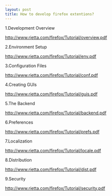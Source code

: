 ```yaml
---
layout: post
title: How to develop firefox extentions?
---
```

1.Development Overview

http://www.rietta.com/firefox/Tutorial/overview.pdf

2.Environment Setup

http://www.rietta.com/firefox/Tutorial/env.pdf

3.Configuration Files

http://www.rietta.com/firefox/Tutorial/conf.pdf

4.Creating GUIs

http://www.rietta.com/firefox/Tutorial/guis.pdf

5.The Backend

http://www.rietta.com/firefox/Tutorial/backend.pdf

6.Preferences

http://www.rietta.com/firefox/Tutorial/prefs.pdf

7.Localization

http://www.rietta.com/firefox/Tutorial/locale.pdf

8.Distribution

http://www.rietta.com/firefox/Tutorial/dist.pdf

9.Security

http://www.rietta.com/firefox/Tutorial/security.pdf